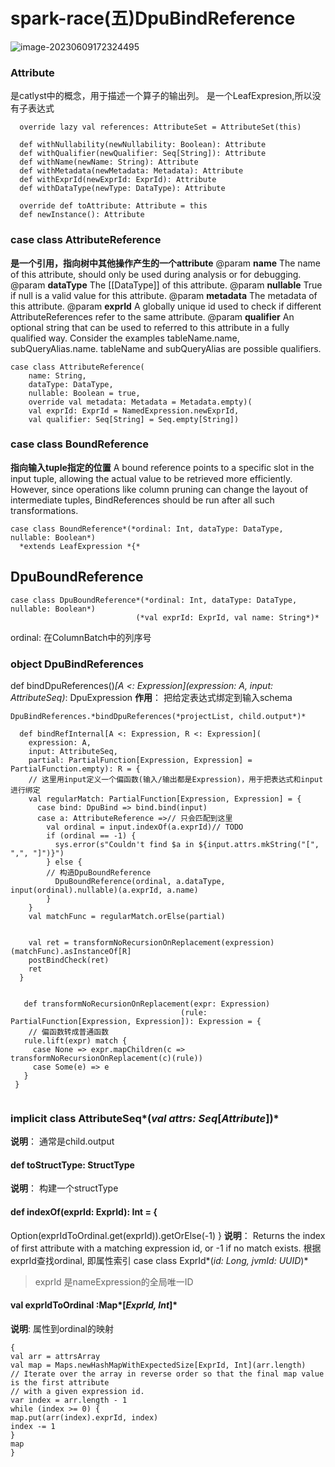 # spark-race(五)DpuBindReference

![image-20230609172324495](https://piggo-picture.oss-cn-hangzhou.aliyuncs.com/image-20230609172324495.png)
### Attribute

是catlyst中的概念，用于描述一个算子的输出列。   是一个LeafExpresion,所以没有子表达式

```
  override lazy val references: AttributeSet = AttributeSet(this)

  def withNullability(newNullability: Boolean): Attribute
  def withQualifier(newQualifier: Seq[String]): Attribute
  def withName(newName: String): Attribute
  def withMetadata(newMetadata: Metadata): Attribute
  def withExprId(newExprId: ExprId): Attribute
  def withDataType(newType: DataType): Attribute

  override def toAttribute: Attribute = this
  def newInstance(): Attribute
```

### case class AttributeReference

**是一个引用，指向树中其他操作产生的一个attribute**
@param **name** The name of this attribute, should only be used during analysis or for debugging.
@param **dataType** The [[DataType]] of this attribute.
@param **nullable** True if null is a valid value for this attribute.
@param **metadata** The metadata of this attribute.
@param **exprId** A globally unique id used to check if different AttributeReferences refer to the
same attribute.
@param **qualifier** An optional string that can be used to referred to this attribute in a fully
qualified way. Consider the examples tableName.name, subQueryAlias.name.
tableName and subQueryAlias are possible qualifiers.

```
case class AttributeReference(
    name: String,
    dataType: DataType,
    nullable: Boolean = true,
    override val metadata: Metadata = Metadata.empty)(
    val exprId: ExprId = NamedExpression.newExprId,
    val qualifier: Seq[String] = Seq.empty[String])
```



### case class BoundReference

**指向输入tuple指定的位置**
A bound reference points to a specific slot in the input tuple, allowing the actual value
to be retrieved more efficiently. However, since operations like column pruning can change
the layout of intermediate tuples, BindReferences should be run after all such transformations.

```
case class BoundReference*(*ordinal: Int, dataType: DataType, nullable: Boolean*)
  *extends LeafExpression *{*
```

## DpuBoundReference

```
case class DpuBoundReference*(*ordinal: Int, dataType: DataType, nullable: Boolean*)
                            (*val exprId: ExprId, val name: String*)*
```

ordinal: 在ColumnBatch中的列序号


### object DpuBindReferences

def bindDpuReferences()*[*A <: Expression*](*expression: A, input: AttributeSeq*)*: DpuExpression 
**作用**： 把给定表达式绑定到输入schema

```
DpuBindReferences.*bindDpuReferences(*projectList, child.output*)*
```



```
  def bindRefInternal[A <: Expression, R <: Expression](
    expression: A,
    input: AttributeSeq,
    partial: PartialFunction[Expression, Expression] = PartialFunction.empty): R = {
    // 这里用input定义一个偏函数(输入/输出都是Expression)，用于把表达式和input进行绑定
    val regularMatch: PartialFunction[Expression, Expression] = {
      case bind: DpuBind => bind.bind(input)
      case a: AttributeReference =>// 只会匹配到这里
        val ordinal = input.indexOf(a.exprId)// TODO
        if (ordinal == -1) {
          sys.error(s"Couldn't find $a in ${input.attrs.mkString("[", ",", "]")}")
        } else {
        // 构造DpuBoundReference
          DpuBoundReference(ordinal, a.dataType, input(ordinal).nullable)(a.exprId, a.name)
        }
    }
    val matchFunc = regularMatch.orElse(partial)
    
    
    val ret = transformNoRecursionOnReplacement(expression)(matchFunc).asInstanceOf[R]
    postBindCheck(ret)
    ret
  }
  
  
   def transformNoRecursionOnReplacement(expr: Expression)
                                      (rule: PartialFunction[Expression, Expression]): Expression = {
    // 偏函数转成普通函数
   rule.lift(expr) match {
     case None => expr.mapChildren(c => transformNoRecursionOnReplacement(c)(rule))
     case Some(e) => e
   }
 }
  
```

### implicit class AttributeSeq*(*val attrs: Seq*[*Attribute*])*

**说明**： 通常是child.output

#### def toStructType: StructType 

**说明**： 构建一个structType


#### def indexOf(exprId: ExprId): Int = {

Option(exprIdToOrdinal.get(exprId)).getOrElse(-1)
}
**说明**： Returns the index of first attribute with a matching expression id, or -1 if no match exists.
根据exprId查找ordinal,  即属性索引
case class ExprId*(*id: Long, jvmId: UUID*)*

>exprId 是nameExpression的全局唯一ID

#### val exprIdToOrdinal :Map*[*ExprId, Int*]*

**说明**: 属性到ordinal的映射

```
{
val arr = attrsArray
val map = Maps.newHashMapWithExpectedSize[ExprId, Int](arr.length)
// Iterate over the array in reverse order so that the final map value is the first attribute
// with a given expression id.
var index = arr.length - 1
while (index >= 0) {
map.put(arr(index).exprId, index)
index -= 1
}
map
}
```
